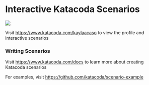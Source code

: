 # Interactive Katacoda Scenarios

[![](http://shields.katacoda.com/katacoda/kaylaacaso/count.svg)](https://www.katacoda.com/kaylaacaso "Get your profile on Katacoda.com")

Visit https://www.katacoda.com/kaylaacaso to view the profile and interactive scenarios

### Writing Scenarios
Visit https://www.katacoda.com/docs to learn more about creating Katacoda scenarios

For examples, visit https://github.com/katacoda/scenario-example
